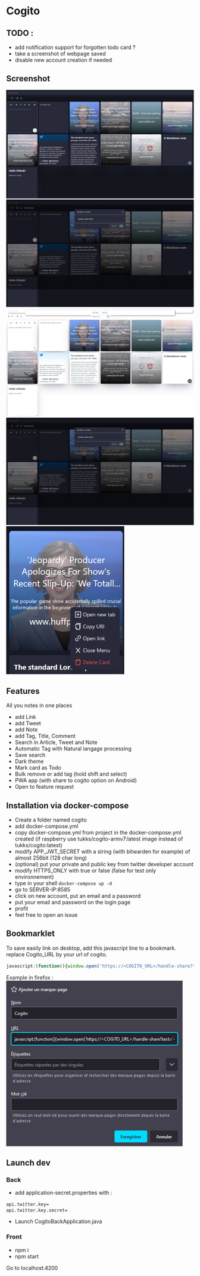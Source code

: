 # Cogito


## TODO :
 - add notification support for forgotten todo card ?
 - take a screenshot of webpage saved
 - disable new account creation if needed

## Screenshot 

![img.png](img.png)
![img_2.png](img_2.png)
![img_1.png](img_1.png)
![img_3.png](img_3.png)
![img_4.png](img_4.png)

## Features

All you notes in one places

- add Link
- add Tweet
- add Note
- add Tag, Title, Comment
- Search in Article, Tweet and Note
- Automatic Tag with Natural langage processing
- Save search
- Dark theme
- Mark card as Todo
- Bulk remove or add tag (hold shift and select)
- PWA app (with share to cogito option on Android)
- Open to feature request

## Installation via docker-compose

- Create a folder named cogito
- add docker-compose.yml
- copy docker-compose.yml from project in the docker-compose.yml created (if raspberry use tukks/cogito-armv7:latest image instead of tukks/cogito:latest)
- modify APP_JWT_SECRET with a string (with bitwarden for example) of almost 256bit (128 char long)
- (optional) put your private and public key from twitter developer account
- modify HTTPS_ONLY with true or false (false for test only environnement)
- type in your shell `docker-compose up -d`
- go to SERVER-IP:8585
- click on new account, put an email and a password
- put your email and password on the login page
- profit
- feel free to open an issue

## Bookmarklet 

To save easily link on desktop, add this javascript line to a bookmark.
replace Cogito_URL by your url of cogito.

```javascript
javascript:(function(){window.open('https://<COGITO_URL>/handle-share?text='+encodeURIComponent(window.location.href));})()

```

Example in firefox :
![img_5.png](img_5.png)

## Launch dev

### Back

- add application-secret.properties with : 

```
api.twitter.key=
api.twitter.key.secret=
```

- Launch CogitoBackApplication.java

### Front

- npm i
- npm start

Go to localhost:4200
